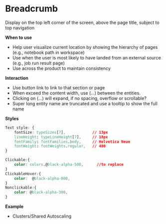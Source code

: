 # Breadcrumb

Display on the top left corner of the screen, above the page title, subject to top navigation

**When to use**

* Help user visualize current location by showing the hierarchy of pages \(e.g., notebook path in workspace\)
* Use when the user is most likely to have landed from an external source \(e.g., job run result page\)
* Use across the product to maintain consistency 

**Interaction**

* Use button link to link to that section or page
* When exceed the content width, use \(...\) between the entities.
* Clicking on \(...\) will expand, if no spacing, overflow or scrollable?
* Super long entity name are truncated and use a tooltip to show the full name

**Styles**

```css
Text style: {
    fontSize: typeSizes[7],            // 13px
    lineHeight: typeLineHeight[7],     // 18px
    fontFamily: fontFamilies.body,     // Helvetica Neue
    fontWeight: fontWeights.regular,   // 400
}

Clickable:{
    color: colors.@black-alpha-500,      //to replace
}
ClickableHover:{
    color:  @black-alpha-800,
}
Nonclickable:{
    color: @black-alpha-300,
}
```

**Example**

* Clusters/Shared Autoscaling



